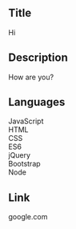 

  ## Title
  Hi

  ## Description
  How are you?

  ## Languages
  JavaScript<br>HTML<br>CSS<br>ES6<br>jQuery<br>Bootstrap<br>Node<br>

  ## Link
  google.com
  
  